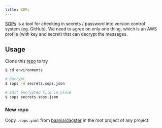 ```yaml
---
title: SOPs
---
```


[SOPs](https://github.com/mozilla/sops) is a tool for checking in secrets / password into version control system (eg. GitHub). We need to agree on only one thing, which is an AWS profile (with key and secret) that can decrypt the messages.


## Usage
Clone this [repo](https://github.com/baania/dagster) to try

```bash
$ cd environments

# Decrypt
$ sops -d secrets.sops.json

# Edit encrypted file in place
$ sops secrets.sops.json
```

### New repo
Copy `.sops.yaml` from [baania/dagster](https://github.com/baania/dagster) in the root project of any project.
